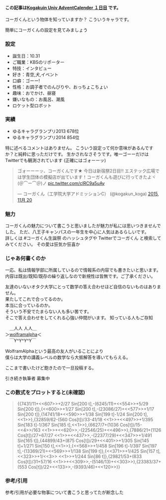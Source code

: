 #### この記事は[Kogakuin Univ AdventCalender １日目](http://www.adventar.org/calendars/963) です。

コーガくんという物体を知っていますか？
こういうキャラです。

簡単にコーガくんの設定を見てみましょう
### 設定
- 誕生日：10.31
- ご職業：KBSのリポーター
- 特技：インタビュー
- 好き：青空,犬,イベント
- 口癖：ゴーー!
- 性格：お調子者でのんびりや、おっちょこちょい
- 趣味：おでかけ、昼寝
- 嫌いなもの：お風呂、潮風
- ロケット型ロボット

### 実績
- ゆるキャラグランプリ2013 678位
- ゆるキャラグランプリ2014 854位

特に述べるコメントはありません。
こういう設定って何か意味があるんですか？と純粋に思っただけです。
生かされなさそうです。唯一ゴーーだけはTwitterでも観測されています
(正確にはゴォーーッ)  

<blockquote class="twitter-tweet" lang="ja"><p lang="ja" dir="ltr">ゴォーーーッ、コーガくんです★ 今日は新宿祭2日目!! エステック広場では学生団体の模擬店が出ています！コーガくんも遊びに行ってきたよヾ(＠⌒ー⌒＠)ノ <a href="https://t.co/clRC9a5uAy">pic.twitter.com/clRC9a5uAy</a></p>&mdash; コーガくん（工学院大学アドミッションC） (@kogakun_koga) <a href="https://twitter.com/kogakun_koga/status/667551459966234624">2015, 11月 20</a></blockquote> <script async src="//platform.twitter.com/widgets.js" charset="utf-8"></script>


### 魅力
コーガくんの魅力について書こうと思いましたが魅力が私には思いつきませんでした。
ただ、八王子キャンパスの一年生を中心に人気はあるらしいです。  
詳しくは #コーガくん生誕祭 のハッシュタグや Twitterでコーガくん と検索してみてください。
その愛は狂気か狂喜か



### じゃあ何書くのか
一応、私は情報学部に所属しているので情報系の内容でも書きたいと思います。  
内容は既出/既知/既存の繰り返しなので新規性は皆無です。ご了承ください。

友達のいないオタク大学にとって数学の答え合わせほど自信のないものはありません。  
果たしてこれで合ってるのか。  
本当に合っているのか。  
そういう不安でたまらない人も多い筈です。  
そこで答え合わせをしてくれる心強い仲間がいます。
知っている人もご存知

　＿人人 人人＿  
＞[wolframalpha](http://www.wolframalpha.com)＜  
　￣Y^Y^Y^Y￣

WolframAlphaという最高の友人がいることにより  
僕らは大学の講義レベルの数学なら大抵解答を導いてもらえる。  
  
ここまで書いたけど飽きたので一旦投稿する。

引き続き執筆者 募集中


### この数式をプロットすると(未確認)  
>{{7431/11+<<607>>+2/27 Sin[200 t],-(6245/11)+<<554>>+5/29 Sin[200 t]},{<<600>>+1/27 Sin[200 t],-(23086/27)+<<577>>+1/17 Sin[200 t]},{14741/18+<<590>>+1/38 Sin[199 t]-1/24 Sin[200 t],<<1>>},{32859/62-(560 Cos[t])/33-41/18 <<1>>+<<497>>+1/395 Sin[183 t]-1/367 Sin[185 t],<<1>>},{6627/7+(1036 Cos[t])/15-<<4>>/163 <<1>>+<<620>>,-(22546/25)+<<496>>},{7886/21+(1126 Cos[t])/27+67/27 <<1>>+<<437>>,-(22377/29)+<<347>>+1/491 Sin[165 t]},{44899/43+(875 Cos[t])/29+<<401>>+1/305 Sin[145 t]+1/271 Sin[150 t],<<1>>},{<<568>>+1/458 Sin[196 t]-1/397 Sin[197 t],-(13369/21)+<<569>>+1/138 Sin[199 t]},{<<371>>+1/425 Sin[157 t],<<323>>+1/<<3>> <<1>>+1/244 Sin[86 t]},{29821/53+(833 Cos[t])/31+57/16 <<1>>+<<309>>,-(5146/13)+<<303>>},{23383/37+(553 Cos[t])/22+<<133>>,-(9393/46)+<<120>>}}

### 参考/引用  
参考/引用が必要な物事について書こうと思ってたが断念した
